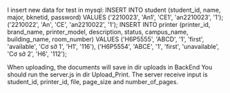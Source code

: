 I insert new data for test in mysql:
INSERT INTO student (student_id, name, major, bknetid, password) 
VALUES ('2210023', 'An1', 'CE1', 'an2210023', '1');
('2210022', 'An', 'CE', 'an2210022', '1');
INSERT INTO printer (printer_id, brand_name, printer_model, description, status, campus_name, building_name, room_number)
VALUES
    ('H6P5555', 'ABCD', '1', 'first', 'available', 'Cơ sở 1', 'H1', '116'),
    ('H6P5554', 'ABCE', '1', 'first', 'unavailable', 'Cơ sở 2', 'H6', '112');

When uploading, the documents will save in dir uploads in BackEnd
You should run the server.js in dir Upload_Print.
The server receive input is student_id, printer_id, file, page_size and number_of_pages.


